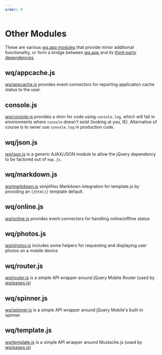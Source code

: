 ```yaml
---
order: 8
---
```


Other Modules
=============

These are various [wq.app modules] that provide minor additional functionality, or form a bridge between [wq.app] and its [third-party dependencies].

## wq/appcache.js
[wq/appcache.js] provides event connectors for reporting application cache status to the user.

## console.js
[wq/console.js] provides a shim for code using `console.log`, which will fail in environments where `console` doesn't exist (looking at you, IE).  Alternative of course is to never use `console.log` in production code.

## wq/json.js
[wq/json.js] is a generic AJAX/JSON module to allow the jQuery dependency to be factored out of `map.js`.

## wq/markdown.js
[wq/markdown.js] simplifies Markdown integration for template.js by providing an `{{html}}` template default.

## wq/online.js
[wq/online.js] provides event connectors for handling online/offline status

## wq/photos.js
[wq/photos.js] includes some helpers for requesting and displaying user photos on a mobile device

## wq/router.js
[wq/router.js] is a simple API wrapper around jQuery Mobile Router (used by [wq/pages.js])

## wq/spinner.js
[wq/spinner.js] is a simple API wrapper around jQuery Mobile's built-in spinner

## wq/template.js
[wq/template.js] is a simple API wrapper around Mustache.js (used by [wq/pages.js])

[wq.app modules]: http://wq.io/docs/app
[wq.app]: http://wq.io/wq.app
[third-party dependencies]: http://wq.io/docs/third-party
[wq/appcache.js]: https://github.com/wq/wq.app/blob/master/js/wq/appcache.js
[wq/console.js]: https://github.com/wq/wq.app/blob/master/js/wq/console.js
[wq/json.js]: https://github.com/wq/wq.app/blob/master/js/wq/json.js
[wq/markdown.js]: https://github.com/wq/wq.app/blob/master/js/wq/markdown.js
[wq/online.js]: https://github.com/wq/wq.app/blob/master/js/wq/online.js
[wq/photos.js]: https://github.com/wq/wq.app/blob/master/js/wq/photos.js
[wq/router.js]: https://github.com/wq/wq.app/blob/master/js/wq/router.js
[wq/spinner.js]: https://github.com/wq/wq.app/blob/master/js/wq/spinner.js
[wq/template.js]: https://github.com/wq/wq.app/blob/master/js/wq/template.js
[wq/pages.js]: http://wq.io/docs/pages-js
